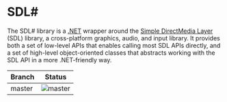# SDL#

The SDL# library is a [.NET](https://dotnet.microsoft.com/) wrapper around the [Simple DirectMedia Layer](https://www.libsdl.org/index.php) (SDL) library, a cross-platform graphics, audio, and input library. It provides both a set of low-level APIs that enables calling most SDL APIs directly, and a set of high-level object-oriented classes that abstracts working with the SDL API in a more .NET-friendly way.

Branch|Status
---|---
master|![master](https://github.com/panopticoncentral/sdl-sharp/workflows/Continuous%20Integration/badge.svg)
